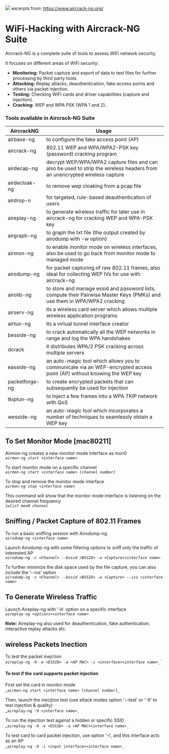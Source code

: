![](https://github.com/malsearchs/Wifi-Hacking-AircrackNG-Cheatsheet/blob/master/logo0.jpg)  excerpts from: <https://www.aircrack-ng.org/>
# WiFi-Hacking with Aircrack-NG Suite             




Aircrack-NG is a complete suite of tools to assess WiFi network security.

It focuses on different areas of WiFi security:

+ **Monitoring:** Packet capture and export of data to text files for further processing by third party tools.
+ **Attacking:** Replay attacks, deauthentication, fake access points and others via packet injection.
+ **Testing:** Checking WiFi cards and driver capabilities (capture and injection).
+ **Cracking:** WEP and WPA PSK (WPA 1 and 2).

### Tools available in Aircrack-NG Suite

AircrackNG | Usage
------------ | -------------
airbase-ng | to configure the fake access point (AP)
aircrack-ng | 802.11 WEP and WPA/WPA2-PSK key (password) cracking program
airdecap-ng	| decrypt WEP/WPA/WPA2 capture files and can also be used to strip the wireless headers from an unencrypted wireless capture
airdecloak-ng | to remove wep cloaking from a pcap file
airdrop-n | for targeted, rule-based deauthentication of users
aireplay-ng | to generate wireless traffic for later use in aircrack-ng for cracking WEP and WPA-PSK key
airgraph-ng | to graph the txt file (the output created by airodump with -w option)
airmon-ng | to enable monitor mode on wireless interfaces, also be used to go back from monitor mode to managed mode
airodump-ng | for packet capturing of raw 802.11 frames,  also ideal for collecting WEP IVs for use with aircrack-ng
airolib-ng | to store and manage essid and password lists, compute their Pairwise Master Keys (PMKs) and use them in WPA/WPA2 cracking
airserv-ng | its a wireless card server which allows multiple wireless application programs
airtun-ng | its a virtual tunnel interface creator
besside-ng | to crack automatically all the WEP networks in range and log the WPA handshakes
dcrack | it distributes WPA/2 PSK cracking across multiple servers
easside-ng | an auto-magic tool which allows you to communicate via an WEP-encrypted access point (AP) without knowing the WEP key
packetforge-ng | to create encrypted packets that can subsequently be used for injection
tkiptun-ng | to inject a few frames into a WPA TKIP network with QoS
wesside-ng | an auto-magic tool which incorporates a number of techniques to seamlessly obtain a WEP key


## To Set Monitor Mode [mac80211] <br />
Airmon-ng creates a new monitor mode interface as mon0 <br />
_`airmon-ng start <interface name> `_

To start monitor mode on a specific channel <br />
_`airmon-ng start <interface name> [channel number] `_

To stop and remove the monitor mode interface <br />
_`airmon-ng stop <interface name> `_

This command will show that the monitor mode interface is listening on the desired channel frequency <br />
_`iwlist mon0 channel `_


## Sniffing / Packet Capture of 802.11 Frames <br />

To run a basic sniffing session with Airodump-ng <br />
_`airodump-ng <interface name> `_

Launch Airodump-ng with some filtering options to sniff only the traffic of interested AP <br />
_`airodump-ng -c <Channel> --bssid <BSSID> -w <Capture><interface name> `_

To further minimize the disk space used by the file capture, you can also include the ‘--ivs’ option <br />
_`airodump-ng -c <Channel> --bssid <BSSID> -w <Capture> --ivs <interface name> `_

## To Generate Wireless Traffic  <br />
Launch Aireplay-ng with '-b' option on a specific interface <br /> 
_`aireplay-ng <options><interface name> `_  <br />

**Note:**   Aireplay-ng also used for deauthentication, fake authentication, interactive replay attacks etc. <br />

## wireless Packets Inection

To test the packet inejction<br />
_`aireplay-ng -9 -e <ESSID> -a <AP MAC> -i <interface><interface name>_`_`

#### To test if the card supports packet injection <br />
First set the card in monitor mode<br />
_`airmon-ng start <interface name> [channel number]_`

Then, launch the inecjtion test (use attack modes option '--test' or '-9' to test injection & quality) <br />
_`aireplay-ng -9 <interface name>_`

To run the injection test against a hidden or specific SSID <br />
_`aireplay-ng -9 -e <ESSID> -a <AP MAC><interface name>_`

To test card to card packet injection, use option '-i', and this interface acts as an AP <br />
_`aireplay-ng -9 -i <input interface><interface name>_`


